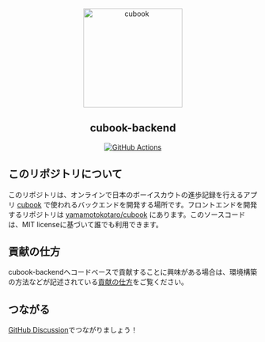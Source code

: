 <br>
<p align="center">
<img src="https://i.imgur.com/n3Wo4Cr.png" alt="cubook" height="200" width="200"/>
</p>
<h2 align="center">
  cubook-backend
</h2>
<div align="center">
<a href="https://github.com/yamamotokotaro/cubook-backend/actions/workflows/deploy-functions-prod.yml">
    <img alt="GitHub Actions" src="https://github.com/yamamotokotaro/cubook-backend/actions/workflows/deploy-functions-prod.yml/badge.svg">
  </a>
</div>

## このリポジトリについて
このリポジトリは、オンラインで日本のボーイスカウトの進歩記録を行えるアプリ [cubook](https://sites.google.com/view/cubookinfo/) で使われるバックエンドを開発する場所です。フロントエンドを開発するリポジトリは [yamamotokotaro/cubook](https://github.com/yamamotokotaro/cubook) にあります。このソースコードは、MIT licenseに基づいて誰でも利用できます。

## 貢献の仕方
cubook-backendへコードベースで貢献することに興味がある場合は、環境構築の方法などが記述されている[貢献の仕方](https://github.com/yamamotokotaro/cubook-backend/wiki/%E8%B2%A2%E7%8C%AE%E3%81%AE%E4%BB%95%E6%96%B9)をご覧ください。

## つながる
[GitHub Discussion](https://github.com/yamamotokotaro/cubook-backend/discussions)でつながりましょう！